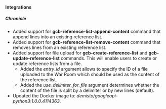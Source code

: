 
#### Integrations

##### Chronicle

- Added support for **gcb-reference-list-append-content** command that append lines into an existing reference list.
- Added support for **gcb-reference-list-remove-content** command that removes lines from an existing reference list.
- Added support for file upload for **gcb-create-reference-list** and **gcb-update-reference-list** commands. This will enable users to create or update reference lists from a file.
  - Added the *entry_id* argument allows to specify the ID of a file uploaded to the War Room which should be used as the content of the reference list.
  - Added the *use_delimiter_for_file* argument determines whether the content of the file is split by a delimiter or by new lines \(default\).
- Updated the Docker image to: *demisto/googleapi-python3:1.0.0.4114363*.

